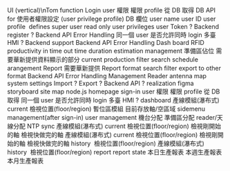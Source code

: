 UI (vertical)\nTom
	function
		Login user 權限
			權限 profile 從 DB 取得
				DB API for 使用者權限設定 (user privilege profile)
				DB 欄位
					user name
					user ID
					user profile  defines
						super user
						read only user
						privileges
				user Token ?
					Backend register ?
						Backend API
							Error Handling
			同一個 user 是否允許同時 login 多臺 HMI ?
				Backend support
					Backend API
						Error Handling
		Dash board
			RFID
				productivity
					in time
					out time
					duration
					estimation
				management
					準備區佔位
			需要華新提供資料顯示的部分
				current production
				filter
				search
				schedule arangement
		Report
			需要華新提供
				Report format
				search
				filter
				export to other format
			Backend API
				Error Handling
		Management
			Reader antenna map
			system settings
				Import ? Export ?
				Backend API ?
	realization
		figma
			storyboard
				site map
		node.js
			homepage
				sign-in
					user 權限
						權限 profile 從 DB 取得
						同一個 user 是否允許同時 login 多臺 HMI ?
				dashboard
					產線模組(瀑布式)
						current
							檢視位置(floor/region)
					暫位區模組
						目前存放軸/空區域
				sidemenu
					management(after sign-in)
						user management
						機台分配
						準備區分配
						reader/天線分配
						NTP sync
					產線模組(瀑布式) current
						檢視位置(floor/region)
						檢視剛開始的軸
						檢視快做完的軸
						產線模組(瀑布式)
							current
								檢視位置(floor/region)
								檢視剛開始的軸
								檢視快做完的軸
							history 
								檢視位置(floor/region)
					產線模組(瀑布式) history 
						檢視位置(floor/region)
					report
						report state
							本日生產報表
							本週生產報表
							本月生產報表
